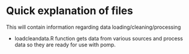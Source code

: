 # Quick explanation of files

This will contain information regarding data loading/cleaning/processing

* loadcleandata.R function gets data from various sources and process data so they are ready for use with pomp. 

